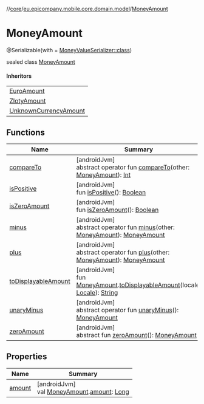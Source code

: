 //[core](../../../index.md)/[eu.epicompany.mobile.core.domain.model](../index.md)/[MoneyAmount](index.md)

# MoneyAmount

@Serializable(with = [MoneyValueSerializer::class](../-money-value-serializer/index.md))

sealed class [MoneyAmount](index.md)

#### Inheritors

| |
|---|
| [EuroAmount](../-euro-amount/index.md) |
| [ZlotyAmount](../-zloty-amount/index.md) |
| [UnknownCurrencyAmount](../-unknown-currency-amount/index.md) |

## Functions

| Name | Summary |
|---|---|
| [compareTo](compare-to.md) | [androidJvm]<br>abstract operator fun [compareTo](compare-to.md)(other: [MoneyAmount](index.md)): [Int](https://kotlinlang.org/api/latest/jvm/stdlib/kotlin/-int/index.html) |
| [isPositive](is-positive.md) | [androidJvm]<br>fun [isPositive](is-positive.md)(): [Boolean](https://kotlinlang.org/api/latest/jvm/stdlib/kotlin/-boolean/index.html) |
| [isZeroAmount](is-zero-amount.md) | [androidJvm]<br>fun [isZeroAmount](is-zero-amount.md)(): [Boolean](https://kotlinlang.org/api/latest/jvm/stdlib/kotlin/-boolean/index.html) |
| [minus](minus.md) | [androidJvm]<br>abstract operator fun [minus](minus.md)(other: [MoneyAmount](index.md)): [MoneyAmount](index.md) |
| [plus](plus.md) | [androidJvm]<br>abstract operator fun [plus](plus.md)(other: [MoneyAmount](index.md)): [MoneyAmount](index.md) |
| [toDisplayableAmount](../to-displayable-amount.md) | [androidJvm]<br>fun [MoneyAmount](index.md).[toDisplayableAmount](../to-displayable-amount.md)(locale: [Locale](https://developer.android.com/reference/kotlin/java/util/Locale.html)): [String](https://kotlinlang.org/api/latest/jvm/stdlib/kotlin/-string/index.html) |
| [unaryMinus](unary-minus.md) | [androidJvm]<br>abstract operator fun [unaryMinus](unary-minus.md)(): [MoneyAmount](index.md) |
| [zeroAmount](zero-amount.md) | [androidJvm]<br>abstract fun [zeroAmount](zero-amount.md)(): [MoneyAmount](index.md) |

## Properties

| Name | Summary |
|---|---|
| [amount](../amount.md) | [androidJvm]<br>val [MoneyAmount](index.md).[amount](../amount.md): [Long](https://kotlinlang.org/api/latest/jvm/stdlib/kotlin/-long/index.html) |
